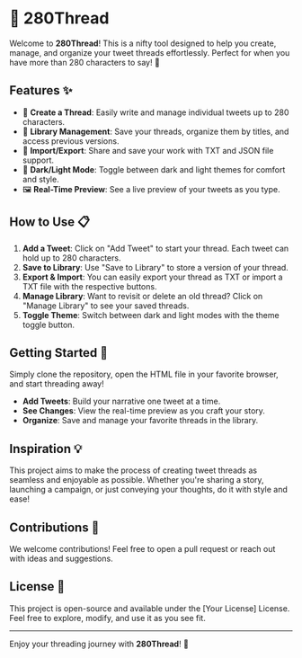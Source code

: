 # 🧵 280Thread

Welcome to **280Thread**! This is a nifty tool designed to help you create, manage, and organize your tweet threads effortlessly. Perfect for when you have more than 280 characters to say! 📜

## Features ✨

- 📝 **Create a Thread**: Easily write and manage individual tweets up to 280 characters.
- 📂 **Library Management**: Save your threads, organize them by titles, and access previous versions.
- 💾 **Import/Export**: Share and save your work with TXT and JSON file support.
- 🌙 **Dark/Light Mode**: Toggle between dark and light themes for comfort and style.
- 🖼️ **Real-Time Preview**: See a live preview of your tweets as you type.

## How to Use 📋

1. **Add a Tweet**: Click on "Add Tweet" to start your thread. Each tweet can hold up to 280 characters.
2. **Save to Library**: Use "Save to Library" to store a version of your thread.
3. **Export & Import**: You can easily export your thread as TXT or import a TXT file with the respective buttons.
4. **Manage Library**: Want to revisit or delete an old thread? Click on "Manage Library" to see your saved threads.
5. **Toggle Theme**: Switch between dark and light modes with the theme toggle button.

## Getting Started 🚀

Simply clone the repository, open the HTML file in your favorite browser, and start threading away!

- **Add Tweets**: Build your narrative one tweet at a time.
- **See Changes**: View the real-time preview as you craft your story.
- **Organize**: Save and manage your favorite threads in the library.

## Inspiration 💡

This project aims to make the process of creating tweet threads as seamless and enjoyable as possible. Whether you're sharing a story, launching a campaign, or just conveying your thoughts, do it with style and ease!

## Contributions 🤝

We welcome contributions! Feel free to open a pull request or reach out with ideas and suggestions.

## License 📜

This project is open-source and available under the [Your License] License. Feel free to explore, modify, and use it as you see fit.

---

Enjoy your threading journey with **280Thread**! 🎈
